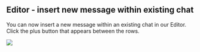 ## Editor - insert new message within existing chat

You can now insert a new message within an existing chat in our Editor.  Click the plus button that appears between the rows.

<img src="../assets/images/cd7c435-f300195-Screenshot_2023-08-21_at_19.52.37.png" />